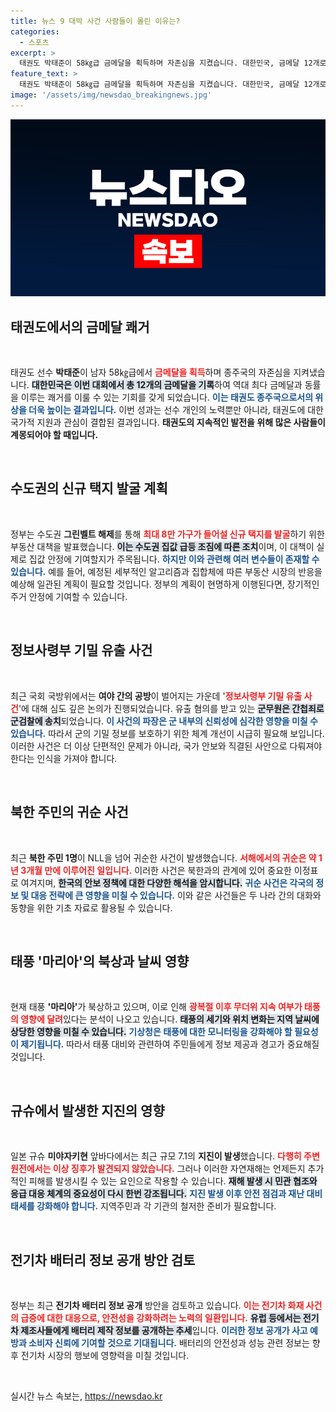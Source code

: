 ```yaml
---
title: 뉴스 9 대박 사건 사람들이 몰린 이유는?
categories:
  - 스포츠
excerpt: >
  태권도 박태준이 58㎏급 금메달을 획득하며 자존심을 지켰습니다. 대한민국, 금메달 12개로 역대 최다 기록에 한 걸음 남았습니다! 클릭하고 자세한 내용을 확인하세요!
feature_text: >
  태권도 박태준이 58㎏급 금메달을 획득하며 자존심을 지켰습니다. 대한민국, 금메달 12개로 역대 최다 기록에 한 걸음 남았습니다! 클릭하고 자세한 내용을 확인하세요!
image: '/assets/img/newsdao_breakingnews.jpg'
---
```


<p><img src="/assets/img/newsdao_breakingnews.jpg" alt="ontimetimes 속보" /></p>

<h2 data-ke-size="size26">태권도에서의 금메달 쾌거</h2>

<p data-ke-size="size16">&nbsp;</p>

<p>태권도 선수 <b>박태준</b>이 남자 58㎏급에서 <b><span style="color: #ee2323;">금메달을 획득</span></b>하며 종주국의 자존심을 지켜냈습니다. <b><span style="background-color: #21538527;">대한민국은 이번 대회에서 총 12개의 금메달을 기록</span></b>하여 역대 최다 금메달과 동률을 이루는 쾌거를 이룰 수 있는 기회를 갖게 되었습니다. <b><span style="color: #1a5490;">이는 태권도 종주국으로서의 위상을 더욱 높이는 결과입니다.</span></b> 이번 성과는 선수 개인의 노력뿐만 아니라, 태권도에 대한 국가적 지원과 관심이 결합된 결과입니다. <b>태권도의 지속적인 발전을 위해 많은 사람들이 계몽되어야 할 때입니다.</b></p>

<p data-ke-size="size16">&nbsp;</p>

<h2 data-ke-size="size26">수도권의 신규 택지 발굴 계획</h2>

<p data-ke-size="size16">&nbsp;</p>

<p>정부는 수도권 <b>그린벨트 해제</b>를 통해 <b><span style="color: #ee2323;">최대 8만 가구가 들어설 신규 택지를 발굴</span></b>하기 위한 부동산 대책을 발표했습니다. <b><span style="background-color: #21538527;">이는 수도권 집값 급등 조짐에 따른 조치</span></b>이며, 이 대책이 실제로 집값 안정에 기여할지가 주목됩니다. <b><span style="color: #1a5490;">하지만 이와 관련해 여러 변수들이 존재할 수 있습니다.</span></b> 예를 들어, 예정된 세부적인 알고리즘과 집합체에 따른 부동산 시장의 반응을 예상해 일관된 계획이 필요할 것입니다. 정부의 계획이 현명하게 이행된다면, 장기적인 주거 안정에 기여할 수 있습니다.</p>

<p data-ke-size="size16">&nbsp;</p>

<h2 data-ke-size="size26">정보사령부 기밀 유출 사건</h2>

<p data-ke-size="size16">&nbsp;</p>

<p>최근 국회 국방위에서는 <b>여야 간의 공방</b>이 벌어지는 가운데 '<b><span style="color: #ee2323;">정보사령부 기밀 유출 사건</span></b>'에 대해 심도 깊은 논의가 진행되었습니다. 유출 혐의를 받고 있는 <b><span style="background-color: #21538527;">군무원은 간첩죄로 군검찰에 송치</span></b>되었습니다. <b><span style="color: #1a5490;">이 사건의 파장은 군 내부의 신뢰성에 심각한 영향을 미칠 수 있습니다.</span></b> 따라서 군의 기밀 정보를 보호하기 위한 체계 개선이 시급히 필요해 보입니다. 이러한 사건은 더 이상 단편적인 문제가 아니라, 국가 안보와 직결된 사안으로 다뤄져야 한다는 인식을 가져야 합니다.</p>

<p data-ke-size="size16">&nbsp;</p>

<h2 data-ke-size="size26">북한 주민의 귀순 사건</h2>

<p data-ke-size="size16">&nbsp;</p>

<p>최근 <b>북한 주민 1명</b>이 NLL을 넘어 귀순한 사건이 발생했습니다. <b><span style="color: #ee2323;">서해에서의 귀순은 약 1년 3개월 만에 이루어진 일입니다.</span></b> 이러한 사건은 북한과의 관계에 있어 중요한 이정표로 여겨지며, <b><span style="background-color: #21538527;">한국의 안보 정책에 대한 다양한 해석을 암시합니다.</span></b> <b><span style="color: #1a5490;">귀순 사건은 각국의 정보 및 대응 전략에 큰 영향을 미칠 수 있습니다.</span></b> 이와 같은 사건들은 두 나라 간의 대화와 동향을 위한 기초 자료로 활용될 수 있습니다.</p>

<p data-ke-size="size16">&nbsp;</p>

<h2 data-ke-size="size26">태풍 '마리아'의 북상과 날씨 영향</h2>

<p data-ke-size="size16">&nbsp;</p>

<p>현재 태풍 <b>'마리아'</b>가 북상하고 있으며, 이로 인해 <b><span style="color: #ee2323;">광복절 이후 무더위 지속 여부가 태풍의 영향에 달려</span></b>있다는 분석이 나오고 있습니다. <b><span style="background-color: #21538527;">태풍의 세기와 위치 변화는 지역 날씨에 상당한 영향을 미칠 수 있습니다.</span></b> <b><span style="color: #1a5490;">기상청은 태풍에 대한 모니터링을 강화해야 할 필요성이 제기됩니다.</span></b> 따라서 태풍 대비와 관련하여 주민들에게 정보 제공과 경고가 중요해질 것입니다.</p>

<p data-ke-size="size16">&nbsp;</p>

<h2 data-ke-size="size26">규슈에서 발생한 지진의 영향</h2>

<p data-ke-size="size16">&nbsp;</p>

<p>일본 규슈 <b>미야자키현</b> 앞바다에서는 최근 규모 7.1의 <b>지진이 발생</b>했습니다. <b><span style="color: #ee2323;">다행히 주변 원전에서는 이상 징후가 발견되지 않았습니다.</span></b> 그러나 이러한 자연재해는 언제든지 추가적인 피해를 발생시킬 수 있는 요인으로 작용할 수 있습니다. <b><span style="background-color: #21538527;">재해 발생 시 민관 협조와 응급 대응 체계의 중요성이 다시 한번 강조됩니다.</span></b> <b><span style="color: #1a5490;">지진 발생 이후 안전 점검과 재난 대비 태세를 강화해야 합니다.</span></b> 지역주민과 각 기관의 철저한 준비가 필요합니다.</p>

<p data-ke-size="size16">&nbsp;</p>

<h2 data-ke-size="size26">전기차 배터리 정보 공개 방안 검토</h2>

<p data-ke-size="size16">&nbsp;</p>

<p>정부는 최근 <b>전기차 배터리 정보 공개</b> 방안을 검토하고 있습니다. <b><span style="color: #ee2323;">이는 전기차 화재 사건의 급증에 대한 대응으로, 안전성을 강화하려는 노력의 일환입니다.</span></b> <b><span style="background-color: #21538527;">유럽 등에서는 전기차 제조사들에게 배터리 제작 정보를 공개하는 추세</span></b>입니다. <b><span style="color: #1a5490;">이러한 정보 공개가 사고 예방과 소비자 신뢰에 기여할 것으로 기대됩니다.</span></b> 배터리의 안전성과 성능 관련 정보는 향후 전기차 시장의 행보에 영향력을 미칠 것입니다.</p>

<p data-ke-size="size16">&nbsp;</p>
실시간 뉴스 속보는, <a href="https://newsdao.kr" rel="dofollow">https://newsdao.kr</a>



